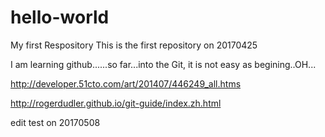 # hello-world
My first Respository
This is the first repository on 20170425


I am learning github......so far...into the Git, it is not easy as begining..OH...




http://developer.51cto.com/art/201407/446249_all.htms

http://rogerdudler.github.io/git-guide/index.zh.html


edit test on 20170508
